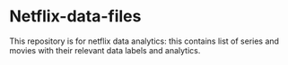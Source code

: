 # Netflix-data-files
This repository is for netflix data analytics:
this contains list of series and movies with their relevant data labels and analytics.
